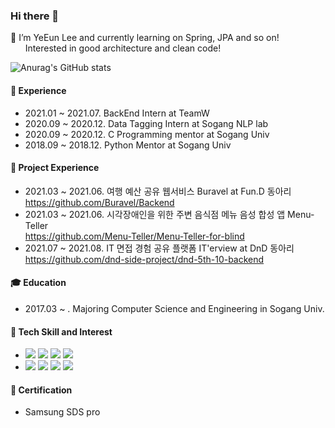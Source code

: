 ### Hi there 👋   

🌱 I’m YeEun Lee and currently learning on Spring, JPA and so on!    
&nbsp;&nbsp;&nbsp;&nbsp;&nbsp;&nbsp;Interested in good architecture and clean code!

<!--
**RulLu16/RulLu16** is a ✨ _special_ ✨ repository because its `README.md` (this file) appears on your GitHub profile.

Here are some ideas to get you started:

- 🔭 I’m currently working on ...
- 🌱 I’m currently learning ...
- 👯 I’m looking to collaborate on ...
- 🤔 I’m looking for help with ...
- 💬 Ask me about ...
- 📫 How to reach me: ...
- 😄 Pronouns: ...
- ⚡ Fun fact: ...
-->

![Anurag's GitHub stats](https://github-readme-stats.vercel.app/api?username=RulLu16&show_icons=true&theme=calm)

#### 🌁 Experience
 - 2021.01 ~ 2021.07. BackEnd Intern at TeamW 
 - 2020.09 ~ 2020.12. Data Tagging Intern at Sogang NLP lab
 - 2020.09 ~ 2020.12. C Programming mentor at Sogang Univ
 - 2018.09 ~ 2018.12. Python Mentor at Sogang Univ

#### 👯 Project Experience
 - 2021.03 ~ 2021.06. 여행 예산 공유 웹서비스 Buravel at Fun.D 동아리   
https://github.com/Buravel/Backend
 - 2021.03 ~ 2021.06. 시각장애인을 위한 주변 음식점 메뉴 음성 합성 앱 Menu-Teller   
https://github.com/Menu-Teller/Menu-Teller-for-blind
 - 2021.07 ~ 2021.08. IT 면접 경험 공유 플랫폼 IT'erview at DnD 동아리   
https://github.com/dnd-side-project/dnd-5th-10-backend
<!-- - 2020.08 ~ 2020.09. 분산 서버 시스템 dss 기여 at 오픈소스 컨트리뷰톤   
https://github.com/ztkmkoo/dss-->

#### 🎓 Education
 - 2017.03 ~ . Majoring Computer Science and Engineering in Sogang Univ.

#### 🔧 Tech Skill and Interest
 - <img src="https://img.shields.io/badge/C-A8B9CC?style=flat-square&logo=C&logoColor=white"/>  <img src="https://img.shields.io/badge/C++-00599C?style=flat-square&logo=c&logoColor=white"/>  <img src="https://img.shields.io/badge/Java-007396?style=flat-square&logo=Java&logoColor=white"/> <img src="https://img.shields.io/badge/Python-3776AB?style=flat-square&logo=Python&logoColor=white"/>   
 - <img src="https://img.shields.io/badge/SpringBoot-6DB33F?style=flat-square&logo=Spring&logoColor=white"/>  <img src="https://img.shields.io/badge/Django-092E20?style=flat-square&logo=django&logoColor=white"/>  <img src="https://img.shields.io/badge/MySQL-4479A1?style=flat-square&logo=MySQL&logoColor=white"/>  <img src="https://img.shields.io/badge/Swagger-85EA2D?style=flat-square&logo=Swagger&logoColor=white"/> 

#### 📌 Certification
 - Samsung SDS pro
